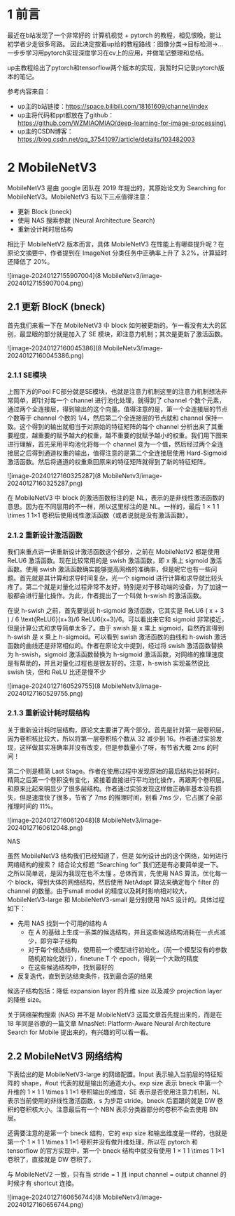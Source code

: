 # 1 前言

最近在b站发现了一个非常好的 计算机视觉 + pytorch 的教程，相见恨晚，能让初学者少走很多弯路。
因此决定按着up给的教程路线：图像分类→目标检测→…一步步学习用pytorch实现深度学习在cv上的应用，并做笔记整理和总结。

up主教程给出了pytorch和tensorflow两个版本的实现，我暂时只记录pytorch版本的笔记。

参考内容来自：

* up主的b站链接：https://space.bilibili.com/18161609/channel/index
* up主将代码和ppt都放在了github：https://github.com/WZMIAOMIAO/deep-learning-for-image-processing\
* up主的CSDN博客：https://blog.csdn.net/qq_37541097/article/details/103482003

# 2 MobileNetV3

MobileNetV3 是由 google 团队在 2019 年提出的，其原始论文为 Searching for MobileNetV3。MobileNetV3 有以下三点值得注意：

* 更新 Block (bneck)
* 使用 NAS 搜索参数 (Neural Architecture Search)
* 重新设计耗时层结构

相比于 MobileNetV2 版本而言，具体 MobileNetV3 在性能上有哪些提升呢？在原论文摘要中，作者提到在 ImageNet 分类任务中正确率上升了 3.2%，计算延时还降低了 20%。

![image-20240127155907004](8 MobileNetv3/image-20240127155907004.png)

## 2.1 更新 BlocK (bneck)

首先我们来看一下在 MobileNetV3 中 block 如何被更新的。乍一看没有太大的区别，最显眼的部分就是加入了 SE 模块，即注意力机制；其次是更新了激活函数。

![image-20240127160045386](8 MobileNetv3/image-20240127160045386.png)

### 2.1.1 SE模块

上图下方的Pool FC部分就是SE模块，也就是注意力机制这里的注意力机制想法非常简单，即针对每一个 channel 进行池化处理，就得到了 channel 个数个元素，通过两个全连接层，得到输出的这个向量。值得注意的是，第一个全连接层的节点个数等于 channel 个数的 1/4，然后第二个全连接层的节点就和 channel 保持一致。这个得到的输出就相当于对原始的特征矩阵的每个 channel 分析出来了其重要程度，越重要的赋予越大的权重，越不重要的就赋予越小的权重。我们用下图来进行理解，首先采用平均池化将每一个 channel 变为一个值，然后经过两个全连接层之后得到通道权重的输出，值得注意的是第二个全连接层使用 Hard-Sigmoid 激活函数。然后将通道的权重乘回原来的特征矩阵就得到了新的特征矩阵。

![image-20240127160325287](8 MobileNetv3/image-20240127160325287.png)

在 MobileNetV3 中 block 的激活函数标注的是 NL，表示的是非线性激活函数的意思。因为在不同层用的不一样，所以这里标注的是 NL。一样的，最后 1 × 1 1 \times 1 1×1 卷积后使用线性激活函数（或者说就是没有激活函数）。

### 2.1.2 重新设计激活函数

我们来重点讲一讲重新设计激活函数这个部分，之前在 MobileNetV2 都是使用 ReLU6 激活函数。现在比较常用的是 swish 激活函数，即 x 乘上 sigmoid 激活函数。使用 swish 激活函数确实能够提高网络的准确率，但是呢它也有一些问题。首先就是其计算和求导时间复杂，光一个 sigmoid 进行计算和求导就比较头疼了。第二个就是对量化过程非常不友好，特别是对于移动端的设备，为了加速一般都会进行量化操作。为此，作者提出了一个叫做 h-swish 的激活函数。

在说 h-swish 之前，首先要说说 h-sigmoid 激活函数，它其实是 ReLU6 ( x + 3 ) / 6 \text{ReLU6}(x+3)/6 ReLU6(x+3)/6。可以看出来它和 sigmoid 非常接近，但是计算公式和求导简单太多了。由于 swish 是 x 乘上 sigmoid，自然而言得到 h-swish 是 x 乘上 h-sigmoid。可以看到 swish 激活函数的曲线和 h-swish 激活函数的曲线还是非常相似的。作者在原论文中提到，经过将 swish 激活函数替换为 h-swish，sigmoid 激活函数替换为 h-sigmoid 激活函数，对网络的推理速度是有帮助的，并且对量化过程也是很友好的。注意，h-swish 实现虽然说比 swish 快，但和 ReLU 比还是慢不少

![image-20240127160529755](8 MobileNetv3/image-20240127160529755.png)

### 2.1.3 重新设计耗时层结构

关于重新设计耗时层结构，原论文主要讲了两个部分。首先是针对第一层卷积层，因为卷积核比较大，所以将第一层卷积核个数从 32 减少到 16。作者通过实验发现，这样做其实准确率并没有改变，但是参数量小了呀，有节省大概 2ms 的时间！

第二个则是精简 Last Stage。作者在使用过程中发现原始的最后结构比较耗时。精简之后第一个卷积没有变化，紧接着直接进行平均池化操作，再跟两个卷积层。和原来比起来明显少了很多层结构。作者通过实验发现这样做正确率基本没有损失，但是速度快了很多，节省了 7ms 的推理时间，别看 7ms 少，它占据了全部推理时间的 11%。

![image-20240127160612048](8 MobileNetv3/image-20240127160612048.png)

NAS

虽然 MobileNetV3 结构我们已经知道了，但是 如何设计出的这个网络，如何进行网络结构的搜索？ 结合论文标题 “Searching for” 我们还是有必要简单提一下。之所以简单说，是因为我现在也不太懂 。总体而言，先使用 NAS 算法，优化每一个 block，得到大体的网络结构，然后使用 NetAdapt 算法来确定每个 filter 的 channel 的数量。由于small model 的精度以及耗时影响相对较大，MobileNetV3-large 和 MobileNetV3-small 是分别使用 NAS 设计的。具体过程如下：

* 先用 NAS 找到一个可用的结构 A
  * 在 A 的基础上生成一系类的候选结构，并且这些候选结构消耗在一点点减少，即穷举子结构
  * 对于每个候选结构，使用前一个模型进行初始化，（前一个模型没有的参数随机初始化就行），finetune T 个 epoch，得到一个大致的精度
  * 在这些候选结构中，找到最好的
* 反复迭代，直到到达结束条件，找到最合适的结果

候选子结构包括：降低 expansion layer 的升维 size 以及减少 projection layer 的降维 size。

关于网络架构搜索 (NAS) 并不是 MobileNetV3 这篇文章首先提出来的，而是在 18 年同是谷歌的一篇文章 MnasNet: Platform-Aware Neural Architecture Search for Mobile 提出来的，有兴趣的可以看一看。

## 2.2 MobileNetV3 网络结构

下表给出的是 MobileNetV3-large 的网络配置。Input 表示输入当前层的特征矩阵的 shape，#out 代表的就是输出的通道大小。exp size 表示 bneck 中第一个升维的 1 × 1 1 \times 1 1×1 卷积输出的维度，SE 表示是否使用注意力机制，NL 表示当前使用的非线性激活函数，s 为步距 stride。bneck 后面跟的就是 DW 卷积的卷积核大小。注意最后有一个 NBN 表示分类器部分的卷积不会去使用 BN 层。

还需要注意的是第一个 bneck 结构，它的 exp size 和输出维度是一样的，也就是第一个 1 × 1 1 \times 1 1×1 卷积并没有做升维处理，所以在 pytorch 和 tensorflow 的官方实现中，第一个 bneck 结构中就没有使用 1 × 1 1 \times 1 1×1 卷积了，直接就是 DW 卷积了。

与 MobileNetV2 一致，只有当 stride = 1 且 input channel = output channel 的时候才有 shortcut 连接。

![image-20240127160656744](8 MobileNetv3/image-20240127160656744.png)